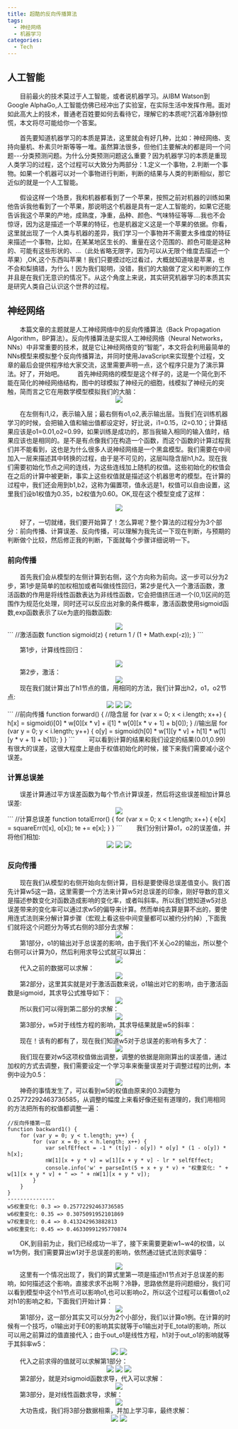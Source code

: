 ```yaml
---
title: 超酷的反向传播算法
tags:
  - 神经网络
  - 机器学习
categories: 
  - Tech
---
```

<h2 id='id1' >人工智能</h2>
  &emsp;&emsp;目前最火的技术莫过于人工智能，或者说机器学习。从IBM Watson到Google AlphaGo,人工智能仿佛已经冲出了实验室，在实际生活中发挥作用。面对如此高大上的技术，普通老百姓要如何去看待它，理解它的本质呢?沉着冷静别惊慌，本文将尽可能给你一个答案。
  
  &emsp;&emsp;首先要知道机器学习的本质是算法，这里就会有好几种，比如：神经网络、支持向量机、朴素贝叶斯等等一堆。虽然算法很多，但他们主要解决的都是同一个问题---分类预测问题。为什么分类预测问题这么重要？因为机器学习的本质是重现人类学习的过程，这个过程可以大致分为两部分：1.定义一个事物，2.判断一个事物。如果一个机器可以对一个事物进行判断，判断的结果与人类的判断相似，那它近似的就是一个人工智能。

  &emsp;&emsp;假设这样一个场景，我和机器都看到了一个苹果，按照之前对机器的训练如果他告诉我他看到了一个苹果，那说明这个机器是具有一定人工智能的，如果它还能告诉我这个苹果的产地，成熟度，净重，品种、颜色、气味特征等等....我也不会惊讶，因为这是描述一个苹果的特征，也是机器定义这是一个苹果的依据。你看，这里就出现了一个人类与机器的差异，我们学习一个事物并不需要太多维度的特征来描述一个事物，比如，在某某地区生长的、重量在这个范围的、颜色可能是这种的、可能有这些形状的、...（此处省略无限字，因为可以从无限个维度去描述一个苹果）,OK,这个东西叫苹果！我们只要摸过吃过看过，大概就知道啥是苹果，也不会和梨搞错，为什么！因为我们聪明，没错，我们的大脑做了定义和判断的工作并且是在我们无意识的情况下。从这个角度上来说，其实研究机器学习的本质其实是研究人类自己认识这个世界的过程。  
   

<h2 id='id2'>神经网络</h2>
  &emsp;&emsp;本篇文章的主题就是人工神经网络中的反向传播算法（Back Propagation Algorithm，BP算法）。反向传播算法是实现人工神经网络（Neural Networks，NNs）中非常重要的技术，就是它让神经网络变的“智能”，本文将会利用最简单的NNs模型来模拟整个反向传播算法，并同时使用JavaScript来实现整个过程，文章的最后会提供程序给大家交流，这里需要声明一点，这个程序只是为了演示算法。好了，开始吧。
  &emsp;&emsp;首先神经网络的模型是这个样子的，这是一个简化到不能在简化的神经网络结构，图中的球模拟了神经元的细胞，线模拟了神经元的突触，简而言之它在用数学模型模拟我们的大脑：

<center> <img src="/images/bp/bp1.svg"> </center>

  
  &emsp;&emsp;在左侧有i1,i2，表示输入层；最右侧有o1,o2,表示输出层。当我们在训练机器学习的时候，会把输入值和输出值都设定好，好比说，i1=0.15，i2=0.10；计算结果应该是o1=0.01,o2=0.99，如果训练是成功的，那当我输入相同的输入值时，结果应该也是相同的。是不是有点像我们在构造一个函数，而这个函数的计算过程我们并不能看到，这也是为什么很多人说神经网络是一个黑盒模型。我们需要在中间加入一层来描述其中转换的过程，由于是不可见的，这层叫隐含层h1,h2。现在我们需要初始化节点之间的连线，为这些连线加上随机的权值。这些初始化的权值会在之后的计算中被更新，事实上这些权值就是描述这个机器思考的模型。在计算的过程中，我们还会用到b1,b2，这称为偏置项，值永远是1，权值可以自由设置，这里我们设b1权值为0.35，b2权值为0.60。OK,现在这个模型变成了这样：
  
<center> <img src="/images/bp/bp2.svg"> </center>

  &emsp;&emsp;好了，一切就绪，我们要开始算了！怎么算呢？整个算法的过程分为3个部分：前向传播、计算误差、反向传播，可以理解为我先试一下现在判断，与预期的判断做个比较，然后修正我的判断，下面就每个步骤详细说明一下。
  
<h3 id='id3'>前向传播</h3>

  &emsp;&emsp;首先我们会从模型的左侧计算到右侧，这个方向称为前向。这一步可以分为2步，第1步是简单的加权相加或者叫做线性回归，第2步是代入一个激活函数，激活函数的作用是将线性函数表达为非线性函数，它会把值挤压进一个(0,1)区间的范围作为规范化处理，同时还可以反应出对象的条件概率，激活函数使用sigmoid函数,exp函数表示了以e为底的指数函数: 

<center> <img src="/images/bp/f1.gif"> </center>
    ```
//激活函数
function sigmoid(z) {
	return 1 / (1 + Math.exp(-z));
}
    ```

  &emsp;&emsp;第1步，计算线性回归：    
<center> <img src="/images/bp/f2.gif"> </center>  
  &emsp;&emsp;第2步，激活：
<center> <img src="/images/bp/f3.svg"> </center>   
  &emsp;&emsp;现在我们就计算出了h1节点的值，用相同的方法，我们计算出h2，o1，o2节点:
<center>
<img src="/images/bp/f4.gif">
<img src="/images/bp/f5.gif">
<img src="/images/bp/f6.gif">
</center>
  ```
  //前向传播
  function forward() {
    //隐含层
    for (var x = 0; x < i.length; x++) {
      h[x] = sigmoid(i[0] * w[0][x * v] + i[1] * w[0][x * v + 1] + b[0]);
    }
    //输出层
    for (var y = 0; y < i.length; y++) {
      o[y] = sigmoid(h[0] * w[1][y * v] + h[1] * w[1][y * v + 1] + b[1]);
    }
  }
  ```
  &emsp;&emsp;可以看到计算的结果和我们设定的结果(0.01,0.99)有很大的误差，这很大程度上是由于权值初始化的时候，接下来我们需要减小这个误差。  
<h3 id='id4'>计算总误差</h3>
  &emsp;&emsp;误差计算通过平方误差函数为每个节点计算误差，然后将这些误差相加计算总误差:
  
<center><img src="/images/bp/f7.gif"></center>
    ```
    //计算总误差
    function totalError() {
      for (var x = 0; x < t.length; x++) {
        e[x] = squareErr(t[x], o[x]);
        te += e[x];
      }
    }
    ```
  &emsp;&emsp;我们分别计算o1，o2的误差值，并将他们相加:

<center>
<img src="/images/bp/f8.gif">
<img src="/images/bp/f9.gif">
<img src="/images/bp/f10.gif">
</center>
<h3 id='id5'>反向传播</h3>
  &emsp;&emsp;现在我们从模型的右侧开始向左侧计算，目标是要使得总误差值变小。我们首先计算w5这一路，这里需要一个方法来计算w5对总误差的印象，刚好导数的意义是描述参数变化对函数造成影响的变化率，或者叫斜率。所以我们想知道w5对总误差带来的变化率可以通过求w5的偏导来计算。然而单纯去算是算不出的，要使用连式法则来分解计算步骤（宏观上看这些中间变量都可以被约分约掉）,下面我们就将这个问题分为等式右侧的3部分去求解：
<center>
<img src="/images/bp/f11.gif">
</center>
  &emsp;&emsp;第1部分，o1的输出对于总误差的影响，由于我们不关心o2的输出，所以整个右侧可以计算为0，然后利用求导公式就可以算出：
<center>
<img src="/images/bp/f12.gif">
</center>
  &emsp;&emsp;代入之前的数据可以求解：
<center>
<img src="/images/bp/f13.gif">
</center>
 &emsp;&emsp;第2部分，这里其实就是对于激活函数来说，o1输出对它的影响，由于激活函数是sigmoid，其求导公式推导如下：
<center>
<img src="/images/bp/f14.gif">
</center>
  &emsp;&emsp;所以我们可以得到第二部分的求解：
<center>
<img src="/images/bp/f15.gif">
</center>
  &emsp;&emsp;第3部分，w5对于线性方程的影响，其求导结果就是w5的斜率：
<center>
<img src="/images/bp/f16.gif">
</center>
  &emsp;&emsp;现在！该有的都有了，现在我们知道w5对于总误差的影响有多大了：
<center>
<img src="/images/bp/f17.gif">
</center>
  &emsp;&emsp;我们现在要对w5这项权值做出调整，调整的依据是刚刚算出的误差值，通过加权的方式去调整，我们需要设定一个学习率来衡量误差对于调整过程的比例，本例中设为0.5：
<center>
<img src="/images/bp/f18.gif">
</center>  
  &emsp;&emsp;神奇的事情发生了，可以看到w5的权值由原来的0.3调整为0.25772292463736585，从调整的幅度上来看好像还挺有道理的，我们用相同的方法把所有的权值都调整一遍：

``` 
//反向传播第一层
function backward1() {	
	for (var y = 0; y < t.length; y++) {
		for (var x = 0; x < h.length; x++) {
			var selfEffect = -1 * (t[y] - o[y]) * o[y] * (1 - o[y]) * h[x];
			nW[1][x + y * v] = w[1][x + y * v] - lr * selfEffect;
			console.info('w' + parseInt(5 + x + y * v) + "权重变化: " + w[1][x + y * v] + " => " + nW[1][x + y * v]);
		}
	}
}
---------------
w5权重变化: 0.3 => 0.25772292463736585
w6权重变化: 0.35 => 0.3075091952101869
w7权重变化: 0.4 => 0.413242963882813
w8权重变化: 0.45 => 0.46330991295770874
```

  &emsp;&emsp;OK,到目前为止，我们已经成功一半了，接下来需要更新w1~w4的权值，以w1为例，我们需要算出w1对于总误差的影响，依然通过链式法则求偏导：
<center>
<img src="/images/bp/f19.gif">
</center>  
  &emsp;&emsp;这里有一个情况出现了，我们的算式里第一项是描述h1节点对于总误差的影响，如何描述这个影响，直接求求不出啊？冷静，思路依然是将问题细分，我们可以看到模型中这个h1节点可以影响o1,也可以影响o2，所以这个过程可以看做o1,o2对h1的影响之和，下面我们开始计算：
<center>
<img src="/images/bp/f20.gif">
</center>
  &emsp;&emsp;第1部分，这一部分其实又可以分为2个小部分，我们以计算o1例。在计算的时候有一个技巧，o1输出对于E0的影响其实就等于o1输出对于E_total的影响，所以可以用之前算过的值直接代入；由于out_o1是线性方程，h1对于out_o1的影响就等于其斜率w5：
<center>

<img src="/images/bp/f21.gif">
<img src="/images/bp/f22.gif">
</center>
  &emsp;&emsp;代入之前求得的值就可以求解第1部分：
<center>
<img src="/images/bp/f23.gif">
<img src="/images/bp/f24.gif">
<img src="/images/bp/f25.gif">
</center>
  &emsp;&emsp;第2部分，就是对sigmoid函数求导，代入可以求解：
<center>
<img src="/images/bp/f26.gif">
</center>
  &emsp;&emsp;第3部分，是对线性函数求导，求解：
<center>
<img src="/images/bp/f27.gif">
</center>
  &emsp;&emsp;大功告成，我们将3部分数据相乘，并加上学习率，最终求解：
<center>
<img src="/images/bp/f28.gif">
<img src="/images/bp/f29.gif">
</center>
<!-- out_h1=0.595078473866134-->
<!-- out_o1=0.7286638276265998-->
<!--$$n_{h1}=i_1 * w_1 + i_2 * w_2 + b_1 * 1=0.15 * 0.1 + 0.1 * 0.2 + 0.35 * 1=0.385$$-->
<!--$$out_{h1}=\frac {1} {1+exp^{(-n_h1)}}=\frac {1} {1+exp^{(-0.385)}}=0.595078473866134$$-->
<!--$$E_{o1}=\frac 1 2(o1 - out_{o1} )^2= \frac 1 2(0.01 - 0.7286638276265998)^2=0.25823884856945756 $$-->
<!--$$E_{o2}=\frac 1 2(o2 - out_{o2} )^2= \frac 1 2(0.99 - 0.751601224586807)^2=0.028416988059255015 $$-->
<!--$$E_{total}=(E_{o1} + E_{o2})=(0.25823884856945756+0.028416988059255015)=0.2866558366287126 $$-->
<!--\frac {\partial E_{total}} {\partial w_{5}} =\frac {\partial E_{total}} {\partial out_{o1}} * \frac {\partial out_{o1}} {\partial n_{1}} *{\partial n_{1}} {\partial w_{5}} -->
<!--\frac {\partial E_{total}} {\partial out_{o1}} =\frac {\partial (\frac 1 2(o_1 - out_{o1} )^2 + \frac 1 2(o_2 - out_{o2} )^2) } {\partial out_{o1}}=2 * \frac 1 2 (o_1 - out_{o1})^{2-1} * -1 + 0-->
<!--\frac {\partial out_{o1}} {\partial n_{o1}} =\frac {\partial (\frac {1} {1+exp^{(-n_o1)}})} {\partial n_{o1}} = -->
<!--f(x)'={(\frac 1 {1+exp^{-x}})}'={(\frac {exp^x} {1+exp^{x}})}'=\frac {exp^x}{(exp^x + 1)^2}=f(x)*(1-f(x))-->
<!--\frac {\partial E_{total}} {\partial w_{1}} = ( \frac {\partial E_{o1}} {\partial out_{h1}} + \frac {\partial E_{o2}} {\partial out_{h1}})*\frac {\partial out_{h1}} {\partial n_{h1}} *\frac {\partial n_{h1}} {\partial w_{1}} -->
<!--\frac {\partial E_{o1}} {\partial out_{h1}} =\frac {\partial E_{o1}} {\partial n_{h1}} * \frac {\partial n_{h1}} {\partial out_{h1}} = \frac {\partial E_{total}} {\partial out_{o1}} * \frac {\partial out_{o1}} {\partial n_{h1}}* \frac {\partial n_{h1}} {\partial out_{h1}}-->
<!--\frac {\partial E_{o2}} {\partial out_{h1}} =0.7186638276265997 * 0.19771285393515267 * 0.3=0.0426267229140047 -->